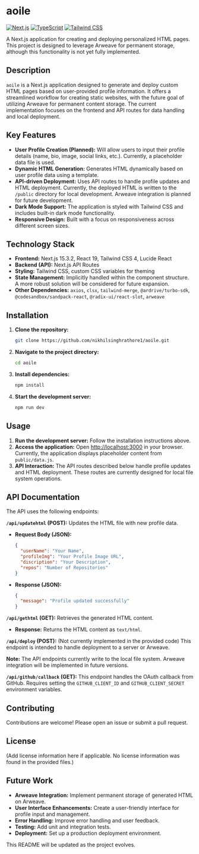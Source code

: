 # aoile

[![Next.js](https://img.shields.io/badge/Next.js-15.3.2-blue)](https://nextjs.org/)
[![TypeScript](https://img.shields.io/badge/TypeScript-5-blue)](https://www.typescriptlang.org/)
[![Tailwind CSS](https://img.shields.io/badge/Tailwind%20CSS-4-blue)](https://tailwindcss.com/)


A Next.js application for creating and deploying personalized HTML pages.  This project is designed to leverage Arweave for permanent storage, although this functionality is not yet fully implemented.

## Description

`aoile` is a Next.js application designed to generate and deploy custom HTML pages based on user-provided profile information. It offers a streamlined workflow for creating static websites, with the future goal of utilizing Arweave for permanent content storage. The current implementation focuses on the frontend and API routes for data handling and local deployment.

## Key Features

* **User Profile Creation (Planned):**  Will allow users to input their profile details (name, bio, image, social links, etc.).  Currently, a placeholder data file is used.
* **Dynamic HTML Generation:** Generates HTML dynamically based on user profile data using a template.
* **API-driven Deployment:** Uses API routes to handle profile updates and HTML deployment.  Currently, the deployed HTML is written to the `/public` directory for local development.  Arweave integration is planned for future development.
* **Dark Mode Support:**  The application is styled with Tailwind CSS and includes built-in dark mode functionality.
* **Responsive Design:** Built with a focus on responsiveness across different screen sizes.

## Technology Stack

* **Frontend:** Next.js 15.3.2, React 19, Tailwind CSS 4, Lucide React
* **Backend (API):** Next.js API Routes
* **Styling:** Tailwind CSS, custom CSS variables for theming
* **State Management:** Implicitly handled within the component structure.  A more robust solution will be considered for future expansion.
* **Other Dependencies:** `axios`, `clsx`, `tailwind-merge`, `@ardrive/turbo-sdk`, `@codesandbox/sandpack-react`, `@radix-ui/react-slot`, `arweave`


## Installation

1. **Clone the repository:**
   ```bash
   git clone https://github.com/nikhilsinghrathore1/aoile.git
   ```
2. **Navigate to the project directory:**
   ```bash
   cd aoile
   ```
3. **Install dependencies:**
   ```bash
   npm install
   ```
4. **Start the development server:**
   ```bash
   npm run dev
   ```

## Usage

1. **Run the development server:** Follow the installation instructions above.
2. **Access the application:** Open [http://localhost:3000](http://localhost:3000) in your browser.  Currently, the application displays placeholder content from `public/data.js`.
3. **API Interaction:** The API routes described below handle profile updates and HTML deployment.  These routes are currently designed for local file system operations.

## API Documentation

The API uses the following endpoints:

**`/api/updatehtml` (POST):** Updates the HTML file with new profile data.

* **Request Body (JSON):**
  ```json
  {
    "userName": "Your Name",
    "profileImg": "Your Profile Image URL",
    "discription": "Your Description",
    "repos": "Number of Repositories"
  }
  ```

* **Response (JSON):**
  ```json
  {
    "message": "Profile updated successfully"
  }
  ```

**`/api/gethtml` (GET):** Retrieves the generated HTML content.

* **Response:** Returns the HTML content as `text/html`.

**`/api/deploy` (POST):**  (Not currently implemented in the provided code) This endpoint is intended to handle deployment to a server or Arweave.

**Note:** The API endpoints currently write to the local file system.  Arweave integration will be implemented in future versions.

**`/api/github/callback` (GET):** This endpoint handles the OAuth callback from GitHub.  Requires setting the `GITHUB_CLIENT_ID` and `GITHUB_CLIENT_SECRET` environment variables.


## Contributing

Contributions are welcome! Please open an issue or submit a pull request.

## License

(Add license information here if applicable. No license information was found in the provided files.)

## Future Work

* **Arweave Integration:** Implement permanent storage of generated HTML on Arweave.
* **User Interface Enhancements:** Create a user-friendly interface for profile input and management.
* **Error Handling:** Improve error handling and user feedback.
* **Testing:** Add unit and integration tests.
* **Deployment:** Set up a production deployment environment.


This README will be updated as the project evolves.
